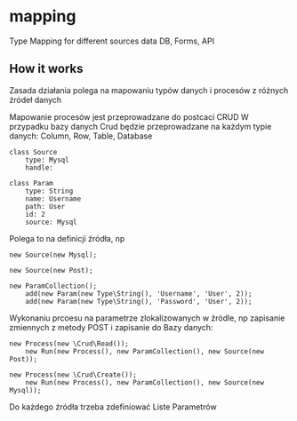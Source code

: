 # mapping
Type Mapping for different sources data DB, Forms, API

## How it works

Zasada działania polega na mapowaniu typów danych i procesów z różnych źródeł danych

Mapowanie procesów jest przeprowadzane do postcaci CRUD
W przypadku bazy danych Crud będzie przeprowadzane na każdym typie danych:
Column, Row, Table, Database

    class Source
        type: Mysql
        handle: 
        
    class Param
        type: String
        name: Username
        path: User
        id: 2
        source: Mysql
                        
        
        
Polega to na definicji źródła, np 
    
    new Source(new Mysql);
    
    new Source(new Post);
    
    new ParamCollection();
        add(new Param(new Type\String(), 'Username', 'User', 2));
        add(new Param(new Type\String(), 'Password', 'User', 2));
       
    
Wykonaniu prcoesu na parametrze zlokalizowanych w źródle, np 
zapisanie zmiennych z metody POST i zapisanie do Bazy danych: 
    
    new Process(new \Crud\Read());
        new Run(new Process(), new ParamCollection(), new Source(new Post));
        
    new Process(new \Crud\Create());
        new Run(new Process(), new ParamCollection(), new Source(new Mysql));

Do każdego źródła trzeba zdefiniować Liste Parametrów